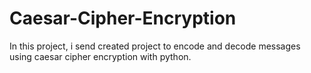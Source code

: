 # Caesar-Cipher-Encryption
In this project, i send created project to encode and decode messages using caesar cipher encryption with python.

